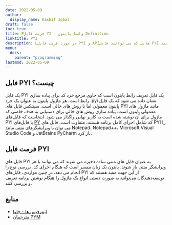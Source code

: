 ```yaml
---
date: 2022-05-09
author:
  display_name: Kashif Iqbal
draft: false
toc: true
title: Pفرمت فایل YI - واسط پایتون Definition
linktitle: PYI
description: Lدر مورد فرمت فایل PYI و APIهایی که می توانند فایل PYI را ایجاد و باز کنند، کسب درآمد کنیدs.
menu:
  docs:
    parent: "programming"
lastmod: 2022-05-09
---
```


## فایل PYI چیست؟

یک فایل PYI یک فایل تعریف رابط پایتون است که حاوی مرجع خرد کد برای پیاده سازی رابط است. هر ماژول پایتون به عنوان یک خرد .pyi نشان داده می شود که یک فایل پایتون معمولی اما با روش های خالی است. سینتکس فایل های PYI مانند ماژول های معمولی پایتون است. پیاده سازی روش های خالی برای دستیابی به هدف خاصی که ماژول برای آن نوشته شده است به کاربر نهایی واگذار می شود. اینجاست که فایل‌های PYI با فایل‌های [PY](/programming/py/) که شامل اجرای کامل برنامه هستند، متفاوت است. فایل های PYI را می توان با ویرایشگرهای متنی مانند Notepad، Notepad++، Microsoft Visual Studio Code و JetBrains PyCharm باز کرد.

## فرمت فایل PYI

فایل های PYI به عنوان فایل های متنی ساده ذخیره می شوند که می توانند با هر ویرایشگر متنی باز شوند. پایتون یک زبان مفسر است که هنگام اجرای کد، بررسی نوع را انجام می دهد. در چنین مواردی، فایل‌های PYI از این جهت مفید هستند که توسعه‌دهندگان می‌توانند به صورت دستی انواع یک ماژول را هنگام نوشتن برنامه تعریف و بررسی کنند.

## منابع ##

 * [اینترفیس ها - جاوا](https://en.wikipedia.org/wiki/Interface_(Java))
 * [مترجمان PYM](https://github.com/interpreters/pym)

